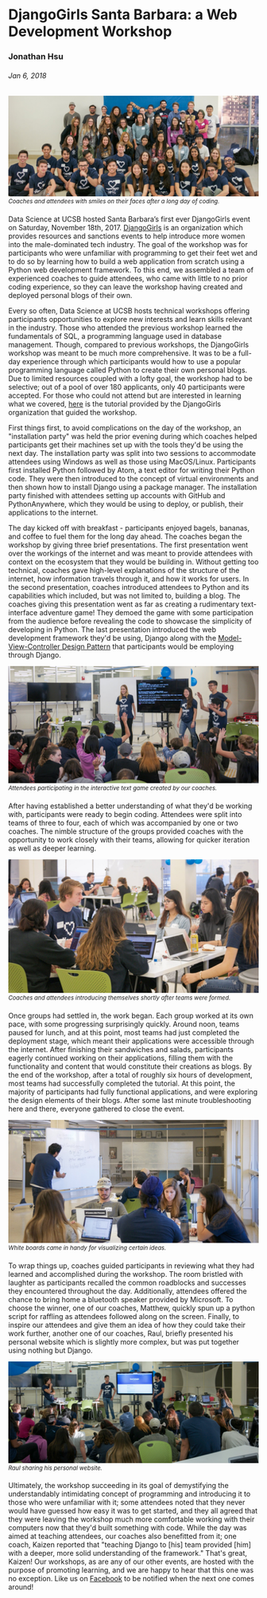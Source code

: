 # DjangoGirls Santa Barbara: a Web Development Workshop
### Jonathan Hsu
###### Jan 6, 2018

![](img/cover-photo.jpg)
<sup>*Coaches and attendees with smiles on their faces after a long day of coding.*</sup>

Data Science at UCSB hosted Santa Barbara’s first ever DjangoGirls event on Saturday, November 18th, 2017. [DjangoGirls](https://djangogirls.org) is an organization which provides resources and sanctions events to help introduce more women into the male-dominated tech industry. The goal of the workshop was for participants who were unfamiliar with programming to get their feet wet and to do so by learning how to build a web application from scratch using a Python web development framework. To this end, we assembled a team of experienced coaches to guide attendees, who came with little to no prior coding experience, so they can leave the workshop having created and deployed personal blogs of their own.

Every so often, Data Science at UCSB hosts technical workshops offering participants opportunities to explore new interests and learn skills relevant in the industry. Those who attended the previous workshop learned the fundamentals of SQL, a programming language used in database management. Though, compared to previous workshops, the DjangoGirls workshop was meant to be much more comprehensive. It was to be a full-day experience through which participants would how to use a popular programming language called Python to create their own personal blogs. Due to limited resources coupled with a lofty goal, the workshop had to be selective; out of a pool of over 180 applicants, only 40 participants were accepted. For those who could not attend but are interested in learning what we covered, [here](https://tutorial.djangogirls.org/) is the tutorial provided by the DjangoGirls organization that guided the workshop.

First things first, to avoid complications on the day of the workshop, an "installation party" was held the prior evening during which coaches helped participants get their machines set up with the tools they'd be using the next day. The installation party was split into two sessions to accommodate attendees using Windows as well as those using MacOS/Linux. Participants first installed Python followed by Atom, a text editor for writing their Python code. They were then introduced to the concept of virtual environments and then shown how to install Django using a package manager. The installation party finished with attendees setting up accounts with GitHub and PythonAnywhere, which they would be using to deploy, or publish, their applications to the internet.

The day kicked off with breakfast - participants enjoyed bagels, bananas, and coffee to fuel them for the long day ahead. The coaches began the workshop by giving three brief presentations. The first presentation went over the workings of the internet and was meant to provide attendees with context on the ecosystem that they would be building in. Without getting too technical, coaches gave high-level explanations of the structure of the internet, how information travels through it, and how it works for users. In the second presentation, coaches introduced attendees to Python and its capabilities which included, but was not limited to, building a blog. The coaches giving this presentation went as far as creating a rudimentary text-interface adventure game! They demoed the game with some participation from the audience before revealing the code to showcase the simplicity of developing in Python. The last presentation introduced the web development framework they'd be using, Django along with the [Model-View-Controller Design Pattern](https://djangobook.com/model-view-controller-design-pattern/) that participants would be employing through Django.

![](img/game-participation.jpg)
<sup>*Attendees participating in the interactive text game created by our coaches.*</sup>

After having established a better understanding of what they'd be working with, participants were ready to begin coding. Attendees were split into teams of three to four, each of which was accompanied by one or two coaches. The nimble structure of the groups provided coaches with the opportunity to work closely with their teams, allowing for quicker iteration as well as deeper learning.

![](img/group-1.jpg)
<sup>*Coaches and attendees introducing themselves shortly after teams were formed.*</sup>

Once groups had settled in, the work began. Each group worked at its own pace, with some progressing surprisingly quickly. Around noon, teams paused for lunch, and at this point, most teams had just completed the deployment stage, which meant their applications were accessible through the internet. After finishing their sandwiches and salads, participants eagerly continued working on their applications, filling them with the functionality and content that would constitute their creations as blogs. By the end of the workshop, after a total of roughly six hours of development, most teams had successfully completed the tutorial. At this point, the majority of participants had fully functional applications, and were exploring the design elements of their blogs. After some last minute troubleshooting here and there, everyone gathered to close the event.

![](img/group-2.jpg)
<sup>*White boards came in handy for visualizing certain ideas.*</sup>

To wrap things up, coaches guided participants in reviewing what they had learned and accomplished during the workshop. The room bristled with laughter as participants recalled the common roadblocks and successes they encountered throughout the day. Additionally, attendees offered the chance to bring home a bluetooth speaker provided by Microsoft. To choose the winner, one of our coaches, Matthew, quickly spun up a python script for raffling as attendees followed along on the screen. Finally, to inspire our attendees and give them an idea of how they could take their work further, another one of our coaches, Raul, briefly presented his personal website which is slightly more complex, but was put together using nothing but Django.

![](img/raul-blog.jpg)
<sup>*Raul sharing his personal website.*</sup>

Ultimately, the workshop succeeding in its goal of demystifying the understandably intimidating concept of programming and introducing it to those who were unfamiliar with it; some attendees noted that they never would have guessed how easy it was to get started, and they all agreed that they were leaving the workshop much more comfortable working with their computers now that they'd built something with code. While the day was aimed at teaching attendees, our coaches also benefitted from it; one coach, Kaizen reported that "teaching Django to \[his\] team provided \[him\] with a deeper, more solid understanding of the framework." That's great, Kaizen! Our workshops, as are any of our other events, are hosted with the purpose of promoting learning, and we are happy to hear that this one was no exception. Like us on [Facebook](https://www.facebook.com/DataScienceUCSB/) to be notified when the next one comes around!
